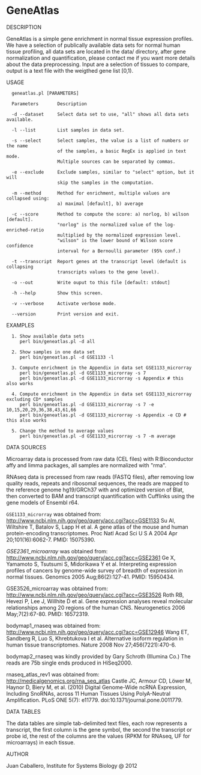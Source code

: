 GeneAtlas
=========

DESCRIPTION

GeneAtlas is a simple gene enrichment in normal tissue expression profiles.
We have a selection of publically available data sets for normal human tissue profiling, all data sets are located in the data/ directory, after gene normalization and quantification, please contact me if you want more details about the data preprocessing.
Input are a selection of tissues to compare, output is a text file with the 
weigthed gene list [0,1).

USAGE

      geneatlas.pl [PARAMETERS]
      
      Parameters       Description
      
      -d --dataset     Select data set to use, "all" shows all data sets available.
      
      -l --list        List samples in data set.
      
      -s --select      Select samples, the value is a list of numbers or the name 
                       of the samples, a basic RegEx is applied in text mode. 
                       Multiple sources can be separated by commas.
      
      -e --exclude     Exclude samples, similar to "select" option, but it will
                       skip the samples in the computation.
      
      -m --method      Method for enrichment, multiple values are collapsed using:
                       a) maximal [default], b) average

      -c --score       Method to compute the score: a) norlog, b) wilson [default].
                       "norlog" is the normalized value of the log-enriched-ratio
                       multiplied by the normalized expression level.
                       "wilson" is the lower bound of Wilson score confidence 
                       interval for a Bernoulli parameter (95% conf.)
      
      -t --transcript  Report genes at the transcript level (default is collapsing
                       transcripts values to the gene level).
      
      -o --out         Write ouput to this file [default: stdout]
      
      -h --help        Show this screen.
      
      -v --verbose     Activate verbose mode.
      
      --version        Print version and exit.

EXAMPLES

      1. Show available data sets
         perl bin/geneatlas.pl -d all
      
      2. Show samples in one data set
         perl bin/geneatlas.pl -d GSE1133 -l
      
      3. Compute enrichment in the Appendix in data set GSE1133_microrray
         perl bin/geneatlas.pl -d GSE1133_microrray -s 7
         perl bin/geneatlas.pl -d GSE1133_microrray -s Appendix # this also works
      
      4. Compute enrichment in the Appendix in data set GSE1133_microrray excluding CD* samples 
         perl bin/geneatlas.pl -d GSE1133_microrray -s 7 -e 10,15,20,29,36,38,43,61,66
         perl bin/geneatlas.pl -d GSE1133_microrray -s Appendix -e CD # this also works
      
      5. Change the method to average values
         perl bin/geneatlas.pl -d GSE1133_microrray -s 7 -m average

DATA SOURCES

Microarray data is processed from raw data (CEL files) with 
R:Bioconductor affy and limma packages, all samples are normalized
with "rma".

RNAseq data is precessed from raw reads (FASTQ files), after removing 
low quality reads, repeats and ribosomal sequences, the reads are mapped
to the reference genome hg19/GRCh37 with and optimized version of Blat, 
then converted to BAM and transcript quantification with Cufflinks using
the gene models of Ensembl r64.

`GSE1133_microrray` was obtained from: 
http://www.ncbi.nlm.nih.gov/geo/query/acc.cgi?acc=GSE1133 
Su AI, Wiltshire T, Batalov S, Lapp H et al. A gene atlas of the mouse 
and human protein-encoding transcriptomes. Proc Natl Acad Sci U S A 2004
Apr 20;101(16):6062-7. PMID: 15075390.

*GSE2361_microarray* was obtained from:
http://www.ncbi.nlm.nih.gov/geo/query/acc.cgi?acc=GSE2361
Ge X, Yamamoto S, Tsutsumi S, Midorikawa Y et al. Interpreting expression
profiles of cancers by genome-wide survey of breadth of expression in 
normal tissues. Genomics 2005 Aug;86(2):127-41. PMID: 15950434.

GSE3526_microarray was obtained from: 
http://www.ncbi.nlm.nih.gov/geo/query/acc.cgi?acc=GSE3526 
Roth RB, Hevezi P, Lee J, Willhite D et al. Gene expression analyses 
reveal molecular relationships among 20 regions of the human CNS. 
Neurogenetics 2006 May;7(2):67-80. PMID: 16572319.

bodymap1_rnaseq was obtained from: 
http://www.ncbi.nlm.nih.gov/geo/query/acc.cgi?acc=GSE12946
Wang ET, Sandberg R, Luo S, Khrebtukova I et al. Alternative isoform 
regulation in human tissue transcriptomes. Nature 2008 
Nov 27;456(7221):470-6. 

bodymap2_rnaseq was kindly provided by Gary Schroth (Illumina Co.) 
The reads are 75b single ends produced in HiSeq2000.

rnaseq_atlas_rev1 was obtained from: 
http://medicalgenomics.org/rna_seq_atlas
Castle JC, Armour CD, Löwer M, Haynor D, Biery M, et al. (2010) Digital
Genome-Wide ncRNA Expression, Including SnoRNAs, across 11 Human Tissues
Using PolyA-Neutral Amplification. PLoS ONE 5(7): e11779. 
doi:10.1371/journal.pone.0011779.

DATA TABLES

The data tables are simple tab-delimited text files, each row represents
a transcript, the first column is the gene symbol, the second the transcript
or probe id, the rest of the columns are the values (RPKM for RNAseq, UF for
microarrays) in each tissue.

AUTHOR

Juan Caballero, Institute for Systems Biology @ 2012

